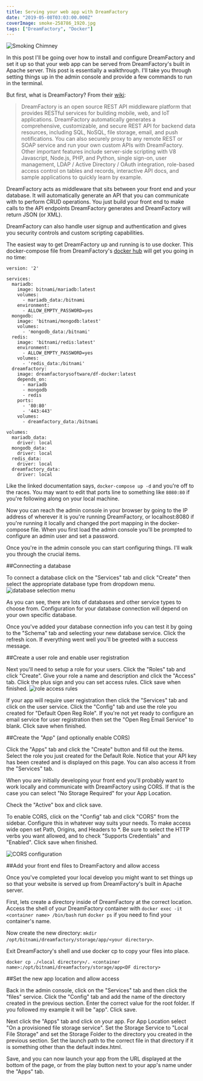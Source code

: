 ```yaml
---
title: Serving your web app with DreamFactory
date: "2019-05-08T03:03:00.000Z"
coverImage: smoke-258786_1920.jpg
tags: ["DreamFactory", "Docker"]
---
```


![Smoking Chimney](./smoke-258786_1920.jpg)

In this post I'll be going over how to install and configure DreamFactory and set it up so that your web app can be served from DreamFactory's built in Apache server. This post is essentially a walkthrough. I'll take you through setting things up in the admin console and provide a few commands to run in the terminal.

But first, what is DreamFactory? From their [wiki](http://wiki.dreamfactory.com/DreamFactory/Overview):

> DreamFactory is an open source REST API middleware platform that provides RESTful services for building mobile, web, and IoT applications.
> DreamFactory automatically generates a comprehensive, customizable, and secure REST API for backend data resources, including SQL, NoSQL, file storage, email, and push notifications. You can also securely proxy to any remote REST or SOAP service and run your own custom APIs with DreamFactory.
> Other important features include server-side scripting with V8 Javascript, Node.js, PHP, and Python, single sign-on, user management, LDAP / Active Directory / OAuth integration, role-based access control on tables and records, interactive API docs, and sample applications to quickly learn by example.

DreamFactory acts as middleware that sits between your front end and your database. It will automatically generate an API that you can communicate with to perform CRUD operations. You just build your front end to make calls to the API endpoints DreamFactory generates and DreamFactory will return JSON (or XML).

DreamFactory can also handle user signup and authentication and gives you security controls and custom scripting capabilities.

The easiest way to get DreamFactory up and running is to use docker. This docker-compose file from DreamFactory's [docker hub](https://hub.docker.com/r/dreamfactorysoftware/df-docker/) will get you going in no time:

```
version: '2'

services:
  mariadb:
    image: bitnami/mariadb:latest
    volumes:
      - mariadb_data:/bitnami
    environment:
      - ALLOW_EMPTY_PASSWORD=yes
  mongodb:
    image: 'bitnami/mongodb:latest'
    volumes:
      - 'mongodb_data:/bitnami'
  redis:
    image: 'bitnami/redis:latest'
    environment:
      - ALLOW_EMPTY_PASSWORD=yes
    volumes:
      - 'redis_data:/bitnami'
  dreamfactory:
    image: dreamfactorysoftware/df-docker:latest
    depends_on:
      - mariadb
      - mongodb
      - redis
    ports:
      - '80:80'
      - '443:443'
    volumes:
      - dreamfactory_data:/bitnami

volumes:
  mariadb_data:
    driver: local
  mongodb_data:
    driver: local
  redis_data:
    driver: local
  dreamfactory_data:
    driver: local
```

Like the linked documentation says, `docker-compose up -d` and you're off to the races. You may want to edit that ports line to something like `8080:80` if you're following along on your local machine.

Now you can reach the admin console in your browser by going to the IP address of wherever it is you're running DreamFactory, or localhost:8080 if you're running it locally and changed the port mapping in the docker-compose file. When you first load the admin console you'll be prompted to configure an admin user and set a password.

Once you're in the admin console you can start configuring things. I'll walk you through the crucial items.

##Connecting a database

To connect a database click on the "Services" tab and click "Create" then select the appropriate database type from dropdown menu.
![database selection menu](./database-select.png)

As you can see, there are lots of databases and other service types to choose from. Configuration for your database connection will depend on your own specific database.

Once you've added your database connection info you can test it by going to the "Schema" tab and selecting your new database service. Click the refresh icon. If everything went well you'll be greeted with a success message.

##Create a user role and enable user registration

Next you'll need to setup a role for your users.
Click the "Roles" tab and click "Create". Give your role a name and description and click the "Access" tab.
Click the plus sign and you can set access rules. Click save when finished.
![role access rules](./role-access.png)

If your app will require user registration then click the "Services" tab and click on the user service. Click the "Config" tab and use the role you created for "Default Open Reg Role". If you're not yet ready to configure an email service for user registration then set the "Open Reg Email Service" to blank. Click save when finished.

##Create the "App" (and optionally enable CORS)

Click the "Apps" tab and click the "Create" button and fill out the items. Select the role you just created for the Default Role. Notice that your API key has been created and is displayed on this page. You can also access it from the "Services" tab.

When you are initially developing your front end you'll probably want to work locally and communicate with DreamFactory using CORS. If that is the case you can select "No Storage Required" for your App Location.

Check the "Active" box and click save.

To enable CORS, click on the "Config" tab and click "CORS" from the sidebar. Configure this in whatever way suits your needs. To make access wide open set Path, Origins, and Headers to \*.
Be sure to select the HTTP verbs you want allowed, and to check "Supports Credentials" and "Enabled". Click save when finished.

![CORS configuration](./CORS.png)

##Add your front end files to DreamFactory and allow access

Once you've completed your local develop you might want to set things up so that your website is served up from DreamFactory's built in Apache server.

First, lets create a directory inside of DreamFactory at the correct location. Access the shell of your DreamFactory container with `docker exec -it <container name> /bin/bash` run `docker ps` if you need to find your container's name.

Now create the new directory: `mkdir /opt/bitnami/dreamfactory/storage/app/<your directory>`.

Exit DreamFactory's shell and use docker cp to copy your files into place.

`docker cp ./<local directory>/. <container name>:/opt/bitnami/dreamfactory/storage/app<DF directory>`

##Set the new app location and allow access

Back in the admin console, click on the "Services" tab and then click the "files" service. Click the "Config" tab and add the name of the directory created in the previous section. Enter the correct value for the root folder. If you followed my example it will be "app". Click save.

Next click the "Apps" tab and click on your app. For App Location select "On a provisioned file storage service". Set the Storage Service to "Local File Storage" and set the Storage Folder to the directory you created in the previous section. Set the launch path to the correct file in that directory if it is something other than the default index.html.

Save, and you can now launch your app from the URL displayed at the bottom of the page, or from the play button next to your app's name under the "Apps" tab.
